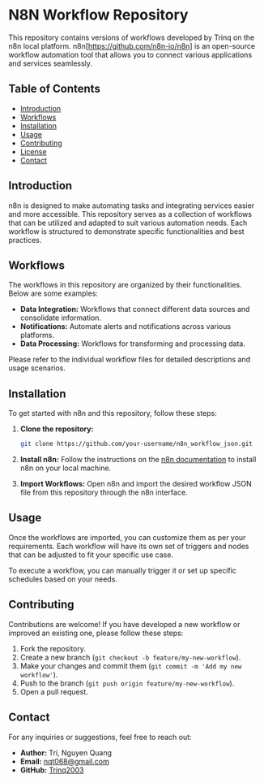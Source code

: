 # N8N Workflow Repository

This repository contains versions of workflows developed by Trinq on the n8n local platform. n8n[https://github.com/n8n-io/n8n] is an open-source workflow automation tool that allows you to connect various applications and services seamlessly.

## Table of Contents

- [Introduction](#introduction)
- [Workflows](#workflows)
- [Installation](#installation)
- [Usage](#usage)
- [Contributing](#contributing)
- [License](#license)
- [Contact](#contact)

## Introduction

n8n is designed to make automating tasks and integrating services easier and more accessible. This repository serves as a collection of workflows that can be utilized and adapted to suit various automation needs. Each workflow is structured to demonstrate specific functionalities and best practices.

## Workflows

The workflows in this repository are organized by their functionalities. Below are some examples:

- **Data Integration:** Workflows that connect different data sources and consolidate information.
- **Notifications:** Automate alerts and notifications across various platforms.
- **Data Processing:** Workflows for transforming and processing data.

Please refer to the individual workflow files for detailed descriptions and usage scenarios.

## Installation

To get started with n8n and this repository, follow these steps:

1. **Clone the repository:**
   ```bash
   git clone https://github.com/your-username/n8n_workflow_json.git
   ```
   
2. **Install n8n:**
   Follow the instructions on the [n8n documentation](https://docs.n8n.io) to install n8n on your local machine.

3. **Import Workflows:**
   Open n8n and import the desired workflow JSON file from this repository through the n8n interface.

## Usage

Once the workflows are imported, you can customize them as per your requirements. Each workflow will have its own set of triggers and nodes that can be adjusted to fit your specific use case. 

To execute a workflow, you can manually trigger it or set up specific schedules based on your needs.

## Contributing

Contributions are welcome! If you have developed a new workflow or improved an existing one, please follow these steps:

1. Fork the repository.
2. Create a new branch (`git checkout -b feature/my-new-workflow`).
3. Make your changes and commit them (`git commit -m 'Add my new workflow'`).
4. Push to the branch (`git push origin feature/my-new-workflow`).
5. Open a pull request.

## Contact

For any inquiries or suggestions, feel free to reach out:

- **Author:** Tri, Nguyen Quang  
- **Email:** nqt068@gmail.com  
- **GitHub:** [Trinq2003](https://github.com/Trinq2003)
